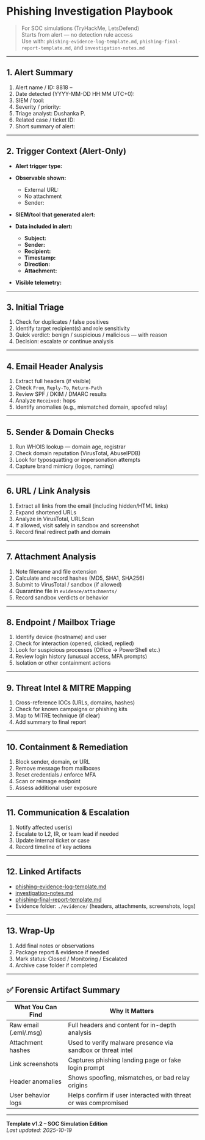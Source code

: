 # Phishing Investigation Playbook  
> For SOC simulations (TryHackMe, LetsDefend)  
> Starts from alert — no detection rule access  
> Use with: `phishing-evidence-log-template.md`, `phishing-final-report-template.md`, and `investigation-notes.md`

---

## 1. Alert Summary

1. Alert name / ID: 8818 – 
2. Date detected (YYYY-MM-DD HH:MM UTC+0):  
3. SIEM / tool: 
4. Severity / priority: 
5. Triage analyst: Dushanka P.  
6. Related case / ticket ID:
7. Short summary of alert:

---

## 2. Trigger Context (Alert-Only)

- **Alert trigger type:**  
 

- **Observable shown:**  
  - External URL:
  - No attachment  
  - Sender:

- **SIEM/tool that generated alert:**  
  

- **Data included in alert:**  
  - **Subject:** 
  - **Sender:** 
  - **Recipient:**  
  - **Timestamp:**  
  - **Direction:**  
  - **Attachment:** 

- **Visible telemetry:**  


---

## 3. Initial Triage

1. Check for duplicates / false positives  
2. Identify target recipient(s) and role sensitivity  
3. Quick verdict: benign / suspicious / malicious — with reason  
4. Decision: escalate or continue analysis  

---

## 4. Email Header Analysis

1. Extract full headers (if visible)  
2. Check `From`, `Reply-To`, `Return-Path`  
3. Review SPF / DKIM / DMARC results  
4. Analyze `Received:` hops  
5. Identify anomalies (e.g., mismatched domain, spoofed relay)  

---

## 5. Sender & Domain Checks

1. Run WHOIS lookup — domain age, registrar  
2. Check domain reputation (VirusTotal, AbuseIPDB)  
3. Look for typosquatting or impersonation attempts  
4. Capture brand mimicry (logos, naming)  

---

## 6. URL / Link Analysis

1. Extract all links from the email (including hidden/HTML links)  
2. Expand shortened URLs  
3. Analyze in VirusTotal, URLScan  
4. If allowed, visit safely in sandbox and screenshot  
5. Record final redirect path and domain  

---

## 7. Attachment Analysis

1. Note filename and file extension  
2. Calculate and record hashes (MD5, SHA1, SHA256)  
3. Submit to VirusTotal / sandbox (if allowed)  
4. Quarantine file in `evidence/attachments/`  
5. Record sandbox verdicts or behavior  

---

## 8. Endpoint / Mailbox Triage

1. Identify device (hostname) and user  
2. Check for interaction (opened, clicked, replied)  
3. Look for suspicious processes (Office → PowerShell etc.)  
4. Review login history (unusual access, MFA prompts)  
5. Isolation or other containment actions  

---

## 9. Threat Intel & MITRE Mapping

1. Cross-reference IOCs (URLs, domains, hashes)  
2. Check for known campaigns or phishing kits  
3. Map to MITRE technique (if clear)  
4. Add summary to final report  

---

## 10. Containment & Remediation

1. Block sender, domain, or URL  
2. Remove message from mailboxes  
3. Reset credentials / enforce MFA  
4. Scan or reimage endpoint  
5. Assess additional user exposure  

---

## 11. Communication & Escalation

1. Notify affected user(s)  
2. Escalate to L2, IR, or team lead if needed  
3. Update internal ticket or case  
4. Record timeline of key actions  

---

## 12. Linked Artifacts

- [phishing-evidence-log-template.md](./phishing-evidence-log-template.md)  
- [investigation-notes.md](./investigation-notes.md)  
- [phishing-final-report-template.md](./phishing-final-report-template.md)  
- Evidence folder: `./evidence/` (headers, attachments, screenshots, logs)

---

## 13. Wrap-Up

1. Add final notes or observations  
2. Package report & evidence if needed  
3. Mark status: Closed / Monitoring / Escalated  
4. Archive case folder if completed  

---

## ✅ Forensic Artifact Summary

| What You Can Find       | Why It Matters                                                                |
|-------------------------|-------------------------------------------------------------------------------|
| Raw email (.eml/.msg)   | Full headers and content for in-depth analysis                               |
| Attachment hashes        | Used to verify malware presence via sandbox or threat intel                 |
| Link screenshots         | Captures phishing landing page or fake login prompt                         |
| Header anomalies         | Shows spoofing, mismatches, or bad relay origins                            |
| User behavior logs       | Helps confirm if user interacted with threat or was compromised             |

---

**Template v1.2 – SOC Simulation Edition**  
_Last updated: 2025-10-19_

